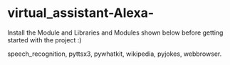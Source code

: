 # virtual_assistant-Alexa-
Install the Module and Libraries and Modules shown below before getting started with the project :)

speech_recognition,
pyttsx3,
pywhatkit,
wikipedia,
pyjokes,
webbrowser.
